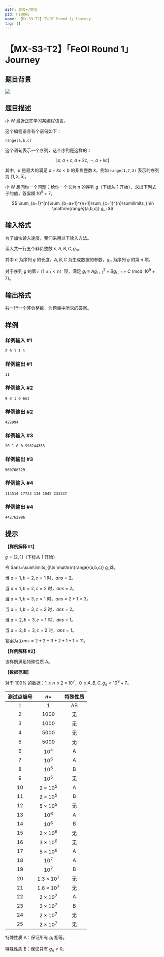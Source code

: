 ```yaml
---
diff: 普及+/提高
pid: P10886
name: 【MX-S3-T2】「FeOI Round 1」Journey
tag: []
---
```

# 【MX-S3-T2】「FeOI Round 1」Journey
## 题目背景

![](bilibili:BV1pv411C7ti)
## 题目描述

小 W 最近正在学习某编程语言。

这个编程语言有个语句如下：

```
range(a,b,c)
```

这个语句表示一个序列，这个序列是这样的：

$$
[a,a+c,a+2c,\cdots,a+kc]
$$

其中，$k$ 是最大的满足 $a+kc<b$ 的非负整数 $k$。例如 `range(1,7,2)` 表示的序列为 $[1,3,5]$。

小 W 想问你一个问题：给你一个长为 $n$ 的序列 $g$（下标从 $1$ 开始），求出下列式子的值，答案模 $10^9 +7$。

$$
\sum_{a=1}^{n}\sum_{b=a+1}^{n+1}\sum_{c=1}^{n}\sum\limits_{i\in \mathrm{range}(a,b,c)} g_i
$$


## 输入格式

为了加快读入速度，我们采用以下读入方法。

读入共一行五个非负整数 $n,A,B,C,g_n$。

其中 $n$ 为序列 $g$ 的长度，$A,B,C$ 为生成数据的参数，$g_n$ 为序列 $g$ 的第 $n$ 项。

对于序列 $g$ 的第 $i$（$1\leq i < n$）项，满足 $g_i \equiv Ag_{i+1}^2+Bg_{i+1}+C \pmod {10^9 + 7}$。
## 输出格式

共一行一个非负整数，为题目中所求的答案。
## 样例

### 样例输入 #1
```
2 0 1 1 1
```
### 样例输出 #1
```
11
```
### 样例输入 #2
```
9 0 1 0 663
```
### 样例输出 #2
```
422994
```
### 样例输入 #3
```
20 1 0 0 998244353
```
### 样例输出 #3
```
560706529
```
### 样例输入 #4
```
114514 17723 134 1045 233337
```
### 样例输出 #4
```
442762986
```
## 提示

**【样例解释 #1】**

$g=[2,1]$（下标从 $1$ 开始）

令 $ans=\sum\limits_{i\in \mathrm{range}(a,b,c)} g_i$。

当 $a=1,b=2,c=1$ 时，$ans=2$。

当 $a=1,b=2,c=2$ 时，$ans=2$。

当 $a=1,b=3,c=1$ 时，$ans=2+1=3$。

当 $a=1,b=3,c=2$ 时，$ans=2$。

当 $a=2,b=3,c=1$ 时，$ans=1$。

当 $a=2,b=3,c=2$ 时，$ans=1$。

答案为 $\sum ans=2+2+3+2+1+1=11$。

**【样例解释 #2】**

该样例满足特殊性质 A。

**【数据范围】**

对于 $100\%$ 的数据：$1\leq n\leq 2\times 10^7$，$0\leq A,B,C,g_n<10^9 +7$。

| 测试点编号 |       $n=$       | 特殊性质 |
| :--------: | :--------------: | :------: |
|    $1$     |       $1$        |    AB    |
|    $2$     |      $1000$      |    无    |
|    $3$     |      $1000$      |    无    |
|    $4$     |      $5000$      |    无    |
|    $5$     |      $5000$      |    无    |
|    $6$     |      $10^4$      |    A     |
|    $7$     |      $10^5$      |    A     |
|    $8$     |      $10^5$      |    B     |
|    $9$     |      $10^5$      |    无    |
|    $10$    |  $2\times 10^5$  |    A     |
|    $11$    |  $2\times 10^5$  |    B     |
|    $12$    |  $5\times 10^5$  |    无    |
|    $13$    |      $10^6$      |    A     |
|    $14$    |      $10^6$      |    B     |
|    $15$    |  $2\times 10^6$  |    无    |
|    $16$    |  $3\times 10^6$  |    无    |
|    $17$    |  $5\times 10^6$  |    A     |
|    $18$    |      $10^7$      |    A     |
|    $19$    |      $10^7$      |    B     |
|    $20$    | $1.3\times 10^7$ |    无    |
|    $21$    | $1.6\times 10^7$ |    无    |
|    $22$    |  $2\times 10^7$  |    A     |
|    $23$    |  $2\times 10^7$  |    B     |
|    $24$    |  $2\times 10^7$  |    无    |
|    $25$    |  $2\times 10^7$  |    无    |

特殊性质 A：保证所有 $g_i$ 相等。

特殊性质 B：保证只有 $g_n\neq 0$。
